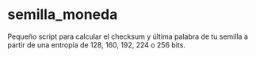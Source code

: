 # semilla_moneda
Pequeño script para calcular el checksum y última palabra de tu semilla a partir de una entropía de 128, 160, 192, 224 o 256 bits.
